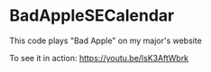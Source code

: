 # BadAppleSECalendar
This code plays "Bad Apple" on my major's website

To see it in action:
https://youtu.be/lsK3AftWbrk
